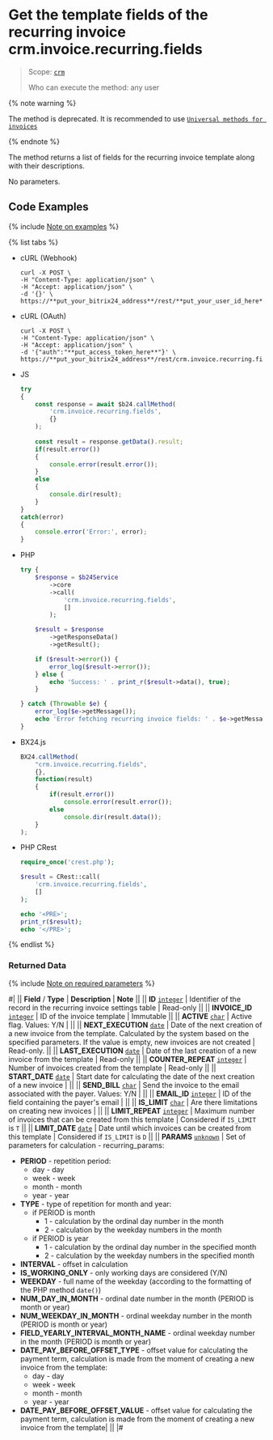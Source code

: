 # Get the template fields of the recurring invoice crm.invoice.recurring.fields

> Scope: [`crm`](../../../scopes/permissions.md)
>
> Who can execute the method: any user

{% note warning %}

The method is deprecated. It is recommended to use [`Universal methods for invoices`](../../universal/invoice.md)

{% endnote %}

The method returns a list of fields for the recurring invoice template along with their descriptions.

No parameters.

## Code Examples

{% include [Note on examples](../../../../_includes/examples.md) %}

{% list tabs %}

- cURL (Webhook)

    ```http
    curl -X POST \
    -H "Content-Type: application/json" \
    -H "Accept: application/json" \
    -d '{}' \
    https://**put_your_bitrix24_address**/rest/**put_your_user_id_here**/**put_your_webhook_here**/crm.invoice.recurring.fields
   ```

- cURL (OAuth)

    ```http
    curl -X POST \
    -H "Content-Type: application/json" \
    -H "Accept: application/json" \
    -d '{"auth":"**put_access_token_here**"}' \
    https://**put_your_bitrix24_address**/rest/crm.invoice.recurring.fields
    ```

- JS

    ```js
    try
    {
    	const response = await $b24.callMethod(
    		'crm.invoice.recurring.fields',
    		{}
    	);
    	
    	const result = response.getData().result;
    	if(result.error())
    	{
    		console.error(result.error());
    	}
    	else
    	{
    		console.dir(result);
    	}
    }
    catch(error)
    {
    	console.error('Error:', error);
    }
    ```

- PHP

    ```php
    try {
        $response = $b24Service
            ->core
            ->call(
                'crm.invoice.recurring.fields',
                []
            );
    
        $result = $response
            ->getResponseData()
            ->getResult();
    
        if ($result->error()) {
            error_log($result->error());
        } else {
            echo 'Success: ' . print_r($result->data(), true);
        }
    
    } catch (Throwable $e) {
        error_log($e->getMessage());
        echo 'Error fetching recurring invoice fields: ' . $e->getMessage();
    }
    ```

- BX24.js

    ```js
    BX24.callMethod(
        "crm.invoice.recurring.fields",
        {},
        function(result)
        {
            if(result.error())
                console.error(result.error());
            else
                console.dir(result.data());
        }
    );
    ```

- PHP CRest

    ```php
    require_once('crest.php');

    $result = CRest::call(
        'crm.invoice.recurring.fields',
        []
    );

    echo '<PRE>';
    print_r($result);
    echo '</PRE>';
    ```

{% endlist %}

### Returned Data

{% include [Note on required parameters](../../../../_includes/required.md) %}

#|
|| **Field** / **Type** | **Description** | **Note** ||
|| **ID**
[`integer`](../../../data-types.md) | Identifier of the record in the recurring invoice settings table | Read-only ||
|| **INVOICE_ID**
[`integer`](../../../data-types.md) | ID of the invoice template | Immutable ||
|| **ACTIVE**
[`char`](../../../data-types.md) | Active flag. Values: Y/N | ||
|| **NEXT_EXECUTION**
[`date`](../../../data-types.md) | Date of the next creation of a new invoice from the template. Calculated by the system based on the specified parameters. If the value is empty, new invoices are not created | Read-only. ||
|| **LAST_EXECUTION**
[`date`](../../../data-types.md) | Date of the last creation of a new invoice from the template | Read-only ||
|| **COUNTER_REPEAT**
[`integer`](../../../data-types.md) | Number of invoices created from the template | Read-only ||
|| **START_DATE**
[`date`](../../../data-types.md) | Start date for calculating the date of the next creation of a new invoice | ||
|| **SEND_BILL**
[`char`](../../../data-types.md) | Send the invoice to the email associated with the payer. Values: Y/N | ||
|| **EMAIL_ID**
[`integer`](../../../data-types.md) | ID of the field containing the payer's email | ||
|| **IS_LIMIT**
[`char`](../../../data-types.md) | Are there limitations on creating new invoices | ||
|| **LIMIT_REPEAT**
[`integer`](../../../data-types.md) | Maximum number of invoices that can be created from this template | Considered if `IS_LIMIT` is `T` ||
|| **LIMIT_DATE**
[`date`](../../../data-types.md) | Date until which invoices can be created from this template | Considered if `IS_LIMIT` is `D` ||
|| **PARAMS**
[`unknown`](../../../data-types.md)
| Set of parameters for calculation - recurring_params: 
- **PERIOD** - repetition period:
    - day - day
    - week - week
    - month - month
    - year - year
- **TYPE** - type of repetition for month and year:
    - if PERIOD is month
        - 1 - calculation by the ordinal day number in the month
        - 2 - calculation by the weekday numbers in the month
    - if PERIOD is year
        - 1 - calculation by the ordinal day number in the specified month
        - 2 - calculation by the weekday numbers in the specified month
- **INTERVAL** - offset in calculation
- **IS_WORKING_ONLY** - only working days are considered (Y/N)
- **WEEKDAY** - full name of the weekday (according to the formatting of the PHP method `date()`)
- **NUM_DAY_IN_MONTH** - ordinal date number in the month (PERIOD is month or year)
- **NUM_WEEKDAY_IN_MONTH**  - ordinal weekday number in the month (PERIOD is month or year)
- **FIELD_YEARLY_INTERVAL_MONTH_NAME** - ordinal weekday number in the month (PERIOD is month or year)
- **DATE_PAY_BEFORE_OFFSET_TYPE** - offset value for calculating the payment term, calculation is made from the moment of creating a new invoice from the template:
    - day - day
    - week - week
    - month - month
    - year - year
- **DATE_PAY_BEFORE_OFFSET_VALUE** - offset value for calculating the payment term, calculation is made from the moment of creating a new invoice from the template| ||
|#